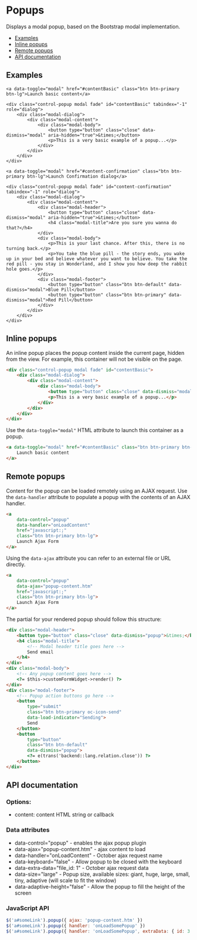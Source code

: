 # Popups

Displays a modal popup, based on the Bootstrap modal implementation.

- [Examples](#examples)
- [Inline popups](#inline-popups)
- [Remote popups](#remote-popups)
- [API documentation](#api-docs)

<a name="examples"></a>
## Examples

    <a data-toggle="modal" href="#contentBasic" class="btn btn-primary btn-lg">Launch basic content</a>

    <div class="control-popup modal fade" id="contentBasic" tabindex="-1" role="dialog">
        <div class="modal-dialog">
            <div class="modal-content">
                <div class="modal-body">
                    <button type="button" class="close" data-dismiss="modal" aria-hidden="true">&times;</button>
                    <p>This is a very basic example of a popup...</p>
                </div>
            </div>
        </div>
    </div>

    <a data-toggle="modal" href="#content-confirmation" class="btn btn-primary btn-lg">Launch Confirmation dialog</a>

    <div class="control-popup modal fade" id="content-confirmation" tabindex="-1" role="dialog">
        <div class="modal-dialog">
            <div class="modal-content">
                <div class="modal-header">
                    <button type="button" class="close" data-dismiss="modal" aria-hidden="true">&times;</button>
                    <h4 class="modal-title">Are you sure you wanna do that?</h4>
                </div>
                <div class="modal-body">
                    <p>This is your last chance. After this, there is no turning back.</p>
                    <p>You take the blue pill - the story ends, you wake up in your bed and believe whatever you want to believe. You take the red pill - you stay in Wonderland, and I show you how deep the rabbit hole goes.</p>
                </div>
                <div class="modal-footer">
                    <button type="button" class="btn btn-default" data-dismiss="modal">Blue Pill</button>
                    <button type="button" class="btn btn-primary" data-dismiss="modal">Red Pill</button>
                </div>
            </div>
        </div>
    </div>

<a name="inline-popups"></a>
## Inline popups

An inline popup places the popup content inside the current page, hidden from the view. For example, this container will not be visible on the page.

```html
<div class="control-popup modal fade" id="contentBasic">
    <div class="modal-dialog">
        <div class="modal-content">
            <div class="modal-body">
                <button type="button" class="close" data-dismiss="modal">&times;</button>
                <p>This is a very basic example of a popup...</p>
            </div>
        </div>
    </div>
</div>
```

Use the `data-toggle="modal"` HTML attribute to launch this container as a popup.

```html
<a data-toggle="modal" href="#contentBasic" class="btn btn-primary btn-lg">
    Launch basic content
</a>
```

<a name="remote-popups"></a>
## Remote popups

Content for the popup can be loaded remotely using an AJAX request. Use the `data-handler` attribute to populate a popup with the contents of an AJAX handler.

```html
<a
    data-control="popup"
    data-handler="onLoadContent"
    href="javascript:;"
    class="btn btn-primary btn-lg">
    Launch Ajax Form
</a>
```

Using the `data-ajax` attribute you can refer to an external file or URL directly.

```html
<a
    data-control="popup"
    data-ajax="popup-content.htm"
    href="javascript:;"
    class="btn btn-primary btn-lg">
    Launch Ajax Form
</a>
```

The partial for your rendered popup should follow this structure:

```html
<div class="modal-header">
    <button type="button" class="close" data-dismiss="popup">&times;</button>
    <h4 class="modal-title">
        <!-- Modal header title goes here -->
        Send email
    </h4>
</div>
<div class="modal-body">
    <!-- Any popup content goes here -->
    <?= $this->customFormWidget->render() ?>
</div>
<div class="modal-footer">
    <!-- Popup action buttons go here -->
    <button
        type="submit"
        class="btn btn-primary oc-icon-send"
        data-load-indicator="Sending">
        Send
    </button>
    <button
        type="button"
        class="btn btn-default"
        data-dismiss="popup">
        <?= e(trans('backend::lang.relation.close')) ?>
    </button>
</div>
```

<a name="api-docs"></a>
## API documentation

### Options:
- content: content HTML string or callback

### Data attributes
- data-control="popup" - enables the ajax popup plugin
- data-ajax="popup-content.htm" - ajax content to load
- data-handler="onLoadContent" - October ajax request name
- data-keyboard="false" - Allow popup to be closed with the keyboard
- data-extra-data="file_id: 1" - October ajax request data
- data-size="large" - Popup size, available sizes: giant, huge, large, small, tiny, adaptive (will scale to fit the window)
- data-adaptive-height="false" - Allow the popup to fill the height of the screen

### JavaScript API

```js
$('a#someLink').popup({ ajax: 'popup-content.htm' })
$('a#someLink').popup({ handler: 'onLoadSomePopup' })
$('a#someLink').popup({ handler: 'onLoadSomePopup', extraData: { id: 3 } })
```

